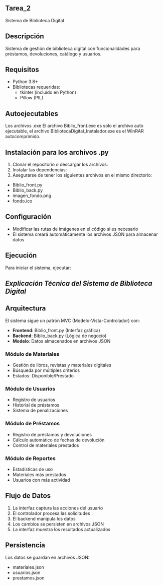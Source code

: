 ## Tarea_2
Sistema de Biblioteca Digital
## Descripción
Sistema de gestión de biblioteca digital con funcionalidades para préstamos, devoluciones, catálogo y usuarios.

## Requisitos
- Python 3.8+
- Bibliotecas requeridas:
  - tkinter (incluido en Python)
  - Pillow (PIL)
 
## Autoejecutables 
Los archivos .exe
El archivo Biblio_front.exe es solo el archivo auto ejecutable, el archivo BibliotecaDigital_Instalador.exe es el WinRAR autocomprimido. 

## Instalación para los archivos .py
1. Clonar el repositorio o descargar los archivos:
2. Instalar las dependencias:
3. Asegurarse de tener los siguientes archivos en el mismo directorio:
- Biblio_front.py
- Biblio_back.py
- imagen_fondo.png 
- fondo.ico
## Configuración
- Modificar las rutas de imágenes en el código si es necesario
- El sistema creará automáticamente los archivos JSON para almacenar datos

## Ejecución
Para iniciar el sistema, ejecutar:

## *Explicación Técnica del Sistema de Biblioteca Digital*
## Arquitectura
El sistema sigue un patrón MVC (Modelo-Vista-Controlador) con:
- **Frontend**: Biblio_front.py (Interfaz gráfica)
- **Backend**: Biblio_back.py (Lógica de negocio)
- **Modelo**: Datos almacenados en archivos JSON

### Módulo de Materiales
- Gestión de libros, revistas y materiales digitales
- Búsqueda por múltiples criterios
- Estados: Disponible/Prestado

### Módulo de Usuarios
- Registro de usuarios
- Historial de préstamos
- Sistema de penalizaciones

### Módulo de Préstamos
- Registro de préstamos y devoluciones
- Cálculo automático de fechas de devolución
- Control de materiales prestados

### Módulo de Reportes
- Estadísticas de uso
- Materiales más prestados
- Usuarios con más actividad

## Flujo de Datos
1. La interfaz captura las acciones del usuario
2. El controlador procesa las solicitudes
3. El backend manipula los datos
4. Los cambios se persisten en archivos JSON
5. La interfaz muestra los resultados actualizados

## Persistencia
Los datos se guardan en archivos JSON:
- materiales.json
- usuarios.json
- prestamos.json
